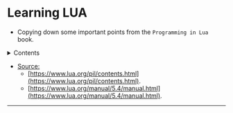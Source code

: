 # Learning LUA

- Copying down some important points from the `Programming in Lua` book.

<details>
<summary>Contents</summary>
1. <a href="https://github.com/C0DER11101/learningLua/tree/doLua/basics">Basics</a><br>
2. <a href="https://github.com/C0DER11101/learningLua/tree/doLua/expressions">Expressions</a>.<br>
3. <a href="https://github.com/C0DER11101/learningLua/tree/doLua/statements">Statements</a>.<br>
4. <a href="https://github.com/C0DER11101/learningLua/tree/doLua/functions">Functions<br>
</details>

* Source:
	* [https://www.lua.org/pil/contents.html](https://www.lua.org/pil/contents.html).
	* [https://www.lua.org/manual/5.4/manual.html](https://www.lua.org/manual/5.4/manual.html).

---
